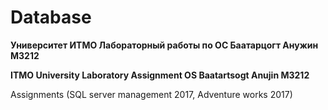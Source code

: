 # Database

**Университет ИТМО Лабораторный работы по ОС Баатарцогт Анужин M3212**

**ITMO University Laboratory Assignment OS Baatartsogt Anujin M3212**

Assignments (SQL server management 2017, Adventure works 2017)
